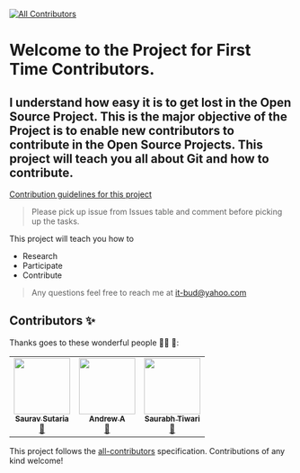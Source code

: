 
<!-- ALL-CONTRIBUTORS-BADGE:START - Do not remove or modify this section -->
[![All Contributors](https://img.shields.io/badge/all_contributors-3-orange.svg?style=flat-square)](#contributors-)
<!-- ALL-CONTRIBUTORS-BADGE:END -->
# Welcome to the Project for First Time Contributors.

## I understand how easy it is to get lost in the Open Source Project. This is the major objective of the Project is to enable new contributors to contribute in the Open Source Projects. This project will teach you all about Git and how to contribute. 

[Contribution guidelines for this project](./CONTRIBUTING.md)

> Please pick up issue from Issues table and comment before picking up the tasks.

This project will teach you how to
  - Research 
  - Participate 
  - Contribute 

> Any questions feel free to reach me at it-bud@yahoo.com 


## Contributors ✨

Thanks goes to these wonderful people 🧑‍🏫 🚧:

<!-- ALL-CONTRIBUTORS-LIST:START - Do not remove or modify this section -->
<!-- prettier-ignore-start -->
<!-- markdownlint-disable -->
<table>
  <tr>
    <td align="center"><a href="https://github.com/Saurav-Sutaria"><img src="https://avatars.githubusercontent.com/u/73012044?v=4?s=100" width="100px;" alt=""/><br /><sub><b>Saurav Sutaria</b></sub></a><br /><a href="https://github.com/it-bud/frontend-project/commits?author=Saurav-Sutaria" title="Documentation">📖</a></td>
    <td align="center"><a href="https://github.com/t-rhex"><img src="https://avatars.githubusercontent.com/u/44456213?v=4?s=100" width="100px;" alt=""/><br /><sub><b>Andrew A</b></sub></a><br /><a href="https://github.com/it-bud/frontend-project/commits?author=t-rhex" title="Documentation">📖</a></td>
    <td align="center"><a href="https://github.com/saurabh853"><img src="https://avatars.githubusercontent.com/u/56359197?v=4?s=100" width="100px;" alt=""/><br /><sub><b>Saurabh Tiwari</b></sub></a><br /><a href="https://github.com/it-bud/frontend-project/commits?author=saurabh853" title="Documentation">📖</a></td>
  </tr>
</table>

<!-- markdownlint-restore -->
<!-- prettier-ignore-end -->

<!-- ALL-CONTRIBUTORS-LIST:END -->

This project follows the [all-contributors](https://github.com/all-contributors/all-contributors) specification. Contributions of any kind welcome!
